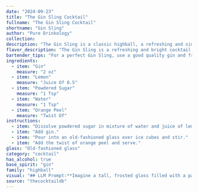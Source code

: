 ```yaml
---
date: "2024-09-23"
title: "The Gin Sling Cocktail"
fullname: "The Gin Sling Cocktail"
shortname: "Gin Sling"
author: "Pure Drinkology"
collection:
description: "The Gin Sling is a classic highball, a refreshing and simple cocktail family favored for its tall, chilled form. It's believed to have originated in 18th-century India, where gin was mixed with local ingredients for a thirst-quenching drink. "
flavor_description: "The Gin Sling is a refreshing and bright cocktail. The gin's botanicals shine through with a juniper-forward character, balanced by tart lemon juice and a touch of sweetness from the powdered sugar.  The water adds a light, crisp mouthfeel, while the orange peel offers a subtle citrus aroma. This classic drink is crisp and clean, perfect for a hot day. "
bartender_tips: "For a perfect Gin Sling, use a good quality gin and freshly squeezed lemon juice.  Dissolve the powdered sugar in the water to make a simple syrup, ensuring it's fully dissolved before adding to the gin and juice.  Gently muddle the orange peel to release its oils before adding it to the cocktail.  Serve over ice in a tall glass, garnished with a twist of orange peel. "
ingredients:
  - item: "Gin"
    measure: "2 oz"
  - item: "Lemon"
    measure: "Juice Of 0.5"
  - item: "Powdered Sugar"
    measure: "1 Tsp"
  - item: "Water"
    measure: "1 Tsp"
  - item: "Orange Peel"
    measure: "Twist Of"
instructions:
  - item: "Dissolve powdered sugar in mixture of water and juice of lemon."
  - item: "Add gin."
  - item: "Pour into an old-fashioned glass over ice cubes and stir."
  - item: "Add the twist of orange peel and serve."
glass: "Old-fashioned glass"
category: "cocktail"
has_alcohol: true
base_spirit: "gin"
family: "highball"
visual: "## LLM Prompt:**Imagine a tall, frosted glass filled with a pale, shimmering liquid. Describe the Gin Sling's appearance, paying attention to:*** **Color:**  Is the liquid clear, slightly cloudy, or tinged with a subtle yellow hue? * **Texture:** Does the drink appear light and refreshing, or thick and syrupy? * **Garnish:**  The orange peel adds a vibrant splash of color. Describe its shape and how it rests on the rim of the glass. * **Overall Impression:** What feeling does the drink evoke? Is it sophisticated, refreshing, or invitingly classic? **Bonus:** Include details like condensation on the glass and any subtle bubbles rising from the depths. "
source: "thecocktaildb"
---
```


